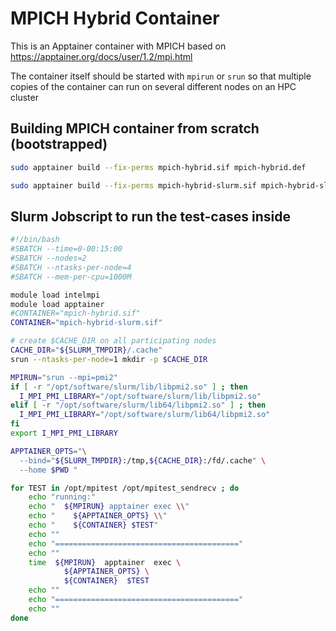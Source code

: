 # MPICH Hybrid Container

This is an Apptainer container with MPICH based on
https://apptainer.org/docs/user/1.2/mpi.html

The container itself should be started with `mpirun` or `srun`
so that multiple copies of the container can run on several
different nodes on an HPC cluster

## Building MPICH container from scratch (bootstrapped)

```bash
sudo apptainer build --fix-perms mpich-hybrid.sif mpich-hybrid.def

sudo apptainer build --fix-perms mpich-hybrid-slurm.sif mpich-hybrid-slurm.def
```


## Slurm Jobscript to run the test-cases inside

```bash
#!/bin/bash
#SBATCH --time=0-00:15:00
#SBATCH --nodes=2
#SBATCH --ntasks-per-node=4
#SBATCH --mem-per-cpu=1000M

module load intelmpi
module load apptainer
#CONTAINER="mpich-hybrid.sif"
CONTAINER="mpich-hybrid-slurm.sif"

# create $CACHE_DIR on all participating nodes
CACHE_DIR="${SLURM_TMPDIR}/.cache"
srun --ntasks-per-node=1 mkdir -p $CACHE_DIR

MPIRUN="srun --mpi=pmi2"
if [ -r "/opt/software/slurm/lib/libpmi2.so" ] ; then
  I_MPI_PMI_LIBRARY="/opt/software/slurm/lib/libpmi2.so"
elif [ -r "/opt/software/slurm/lib64/libpmi2.so" ] ; then
  I_MPI_PMI_LIBRARY="/opt/software/slurm/lib64/libpmi2.so"
fi
export I_MPI_PMI_LIBRARY

APPTAINER_OPTS="\
  --bind="${SLURM_TMPDIR}:/tmp,${CACHE_DIR}:/fd/.cache" \
  --home $PWD "

for TEST in /opt/mpitest /opt/mpitest_sendrecv ; do
    echo "running:"
    echo "  ${MPIRUN} apptainer exec \\"
    echo "    ${APPTAINER_OPTS} \\"
    echo "    ${CONTAINER} $TEST"
    echo ""
    echo "========================================="
    echo ""
    time  ${MPIRUN}  apptainer  exec \
            ${APPTAINER_OPTS} \
            ${CONTAINER}  $TEST
    echo ""
    echo "========================================="
    echo ""
done
```
